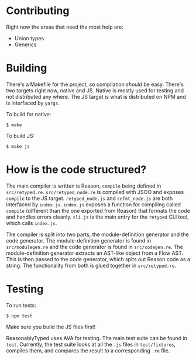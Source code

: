 # Contributing

Right now the areas that need the most help are:
- Union types
- Generics

# Building

There's a Makefile for the project, so compilation _should_ be easy. There's two targets right now,
native and JS. Native is mostly used for testing and not distributed any where. The JS target is what
is distributed on NPM and is interfaced by `yargs`.

To build for native:

```
$ make
```

To build JS:

```
$ make js
```

# How is the code structured?

The main compiler is written is Reason, `compile` being defined in `src/retyped.re`. `src/retyped_node.re`
is compiled with JSOO and exposes `compile` to the JS target. `retyped_node.js` and `refmt_node.js` are
both interfaced by `index.js`. `index.js` exposes
a function for compiling called `compile` (different than the one exported from Reason) that
formats the code and handles errors cleanly. `cli.js` is the main entry for the `retyped` CLI tool, which
calls `index.js`.

The compiler is split into two parts, the module-definition generator and the code generator. The
module-definition generator is found in `src/modulegen.re` and the code generator is found in
`src/codegen.re`. The module-definition generator extracts an AST-like object from a Flow AST. This
is then passed to the code generator, which spits out Reason code as a string. The functionality from
both is glued together in `src/retyped.re`.

# Testing

To run tests:

```
$ npm test
```

Make sure you build the JS files first!

ReasonablyTyped uses AVA for testing. The main test suite can be found in `test`. Currently, the test
suite looks at all the `.js` files in `test/fixtures`, compiles them, and compares the result to a
corresponding `.re` file.
